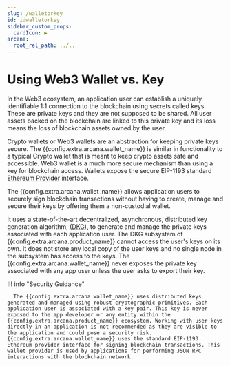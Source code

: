 ```yaml
---
slug: /walletorkey
id: idwalletorkey
sidebar_custom_props:
  cardIcon: ▶️
arcana:
  root_rel_path: ../..
---
```


# Using Web3 Wallet vs. Key

In the Web3 ecosystem, an application user can establish a uniquely identifiable 1:1 connection to the blockchain using secrets called keys. These are private keys and they are not supposed to be shared. All user assets backed on the blockchain are linked to this private key and its loss means the loss of blockchain assets owned by the user. 

Crypto wallets or Web3 wallets are an abstraction for keeping private keys secure. The {{config.extra.arcana.wallet_name}} is similar in functionality to a typical Crypto wallet that is meant to keep crypto assets safe and accessible. Web3 wallet is a much more secure mechanism than using a key for blockchain access. Wallets expose the secure EIP-1193 standard [Ethereum Provider](https://docs.ethers.io/v5/api/providers/) interface. 

The {{config.extra.arcana.wallet_name}} allows application users to securely sign blockchain transactions without having to create, manage and secure their keys by offering them a non-custodial wallet. 

It uses a state-of-the-art decentralized, asynchronous, distributed key generation algorithm, ([DKG]({{page.meta.arcana.root_rel_path}}/concepts/dkg/index.md)), to generate and manage the private keys associated with each application user. The DKG subsystem of {{config.extra.arcana.product_name}} cannot access the user's keys on its own. It does not store any local copy of the user keys and no single node in the subsystem has access to the keys. The {{config.extra.arcana.wallet_name}} never exposes the private key associated with any app user unless the user asks to export their key.

!!! info "Security Guidance"

      The {{config.extra.arcana.wallet_name}} uses distributed keys generated and managed using robust cryptographic primitives. Each application user is associated with a key pair. This key is never exposed to the app developer or any entity within the {{config.extra.arcana.product_name}} ecosystem. Working with user keys directly in an application is not recommended as they are visible to the application and could pose a security risk. {{config.extra.arcana.wallet_name}} uses the standard EIP-1193 Ethereum provider interface for signing blockchain transactions. This wallet provider is used by applications for performing JSON RPC interactions with the blockchain network. 
